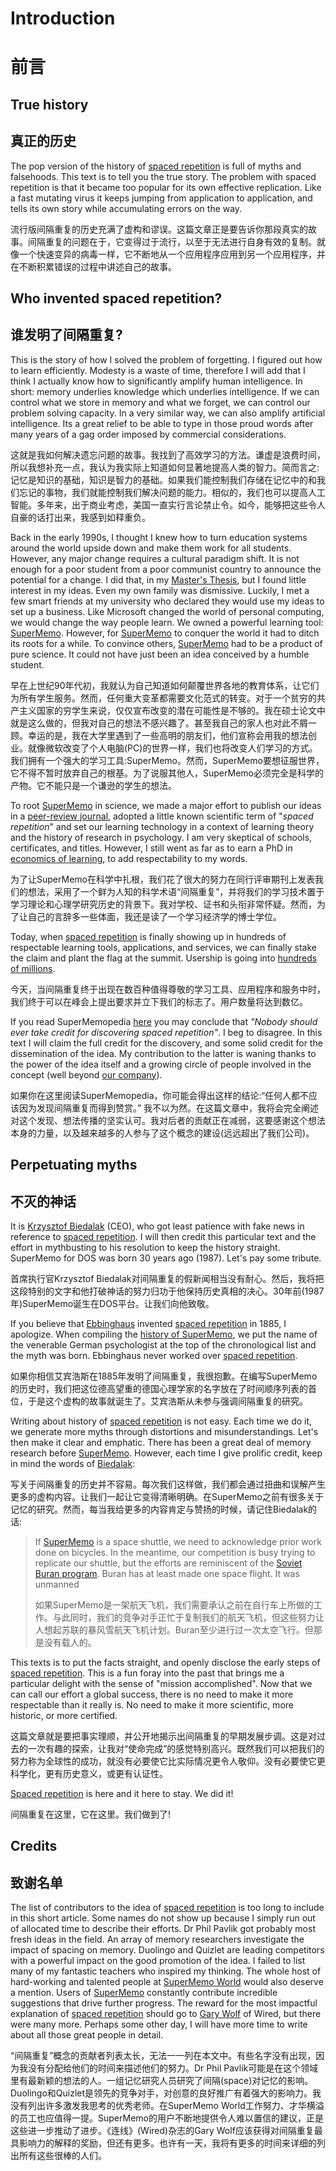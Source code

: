 # Introduction

# 前言

## True history

## 真正的历史

The pop version of the history of [spaced repetition](https://supermemo.guru/wiki/Spaced_repetition) is full of myths and falsehoods. This text is to tell you the true story. The problem with spaced repetition is that it became too popular for its own effective replication. Like a fast mutating virus it keeps jumping from application to application, and tells its own story while accumulating errors on the way.

流行版间隔重复的历史充满了虚构和谬误。这篇文章正是要告诉你那段真实的故事。间隔重复的问题在于，它变得过于流行，以至于无法进行自身有效的复制。就像一个快速变异的病毒一样，它不断地从一个应用程序应用到另一个应用程序，并在不断积累错误的过程中讲述自己的故事。

## Who invented spaced repetition?

## 谁发明了间隔重复?

This is the story of how I solved the problem of forgetting. I figured out how to learn efficiently. Modesty is a waste of time, therefore I will add that I think I actually know how to significantly amplify human intelligence. In short: memory underlies knowledge which underlies intelligence. If we can control what we store in memory and what we forget, we can control our problem solving capacity. In a very similar way, we can also amplify artificial intelligence. Its a great relief to be able to type in those proud words after many years of a gag order imposed by commercial considerations.

这就是我如何解决遗忘问题的故事。我找到了高效学习的方法。谦虚是浪费时间，所以我想补充一点，我认为我实际上知道如何显著地提高人类的智力。简而言之:记忆是知识的基础，知识是智力的基础。如果我们能控制我们存储在记忆中的和我们忘记的事物，我们就能控制我们解决问题的能力。相似的，我们也可以提高人工智能。多年来，出于商业考虑，美国一直实行言论禁止令。如今，能够把这些令人自豪的话打出来，我感到如释重负。

Back in the early 1990s, I thought I knew how to turn education systems around the world upside down and make them work for all students. However, any major change requires a cultural paradigm shift. It is not enough for a poor student from a poor communist country to announce the potential for a change. I did that, in my [Master's Thesis](https://supermemo.guru/wiki/Master's_Thesis), but I found little interest in my ideas. Even my own family was dismissive. Luckily, I met a few smart friends at my university who declared they would use my ideas to set up a business. Like Microsoft changed the world of personal computing, we would change the way people learn. We owned a powerful learning tool: [SuperMemo](https://supermemo.guru/wiki/SuperMemo). However, for [SuperMemo](https://supermemo.guru/wiki/SuperMemo) to conquer the world it had to ditch its roots for a while. To convince others, [SuperMemo](https://supermemo.guru/wiki/SuperMemo) had to be a product of pure science. It could not have just been an idea conceived by a humble student.

早在上世纪90年代初，我就认为自己知道如何颠覆世界各地的教育体系，让它们为所有学生服务。然而，任何重大变革都需要文化范式的转变。对于一个贫穷的共产主义国家的穷学生来说，仅仅宣布改变的潜在可能性是不够的。我在硕士论文中就是这么做的，但我对自己的想法不感兴趣了。甚至我自己的家人也对此不屑一顾。幸运的是，我在大学里遇到了一些高明的朋友们，他们宣称会用我的想法创业。就像微软改变了个人电脑(PC)的世界一样，我们也将改变人们学习的方式。我们拥有一个强大的学习工具:SuperMemo。然而，SuperMemo要想征服世界，它不得不暂时放弃自己的根基。为了说服其他人，SuperMemo必须完全是科学的产物。它不能只是一个谦逊的学生的想法。

To root [SuperMemo](https://supermemo.guru/wiki/SuperMemo) in science, we made a major effort to publish our ideas in a [peer-review journal](https://supermemo.guru/wiki/ANE1994), adopted a little known scientific term of "*spaced repetition*" and set our learning technology in a context of learning theory and the history of research in psychology. I am very skeptical of schools, certificates, and titles. However, I still went as far as to earn a PhD in [economics of learning](https://supermemo.guru/wiki/Economics_of_learning), to add respectability to my words.

为了让SuperMemo在科学中扎根，我们花了很大的努力在同行评审期刊上发表我们的想法，采用了一个鲜为人知的科学术语“间隔重复”，并将我们的学习技术置于学习理论和心理学研究历史的背景下。我对学校、证书和头衔非常怀疑。然而，为了让自己的言辞多一些体面，我还是读了一个学习经济学的博士学位。

Today, when [spaced repetition](https://supermemo.guru/wiki/Spaced_repetition) is finally showing up in hundreds of respectable learning tools, applications, and services, we can finally stake the claim and plant the flag at the summit. Usership is going into [hundreds of millions](https://supermemo.guru/wiki/Exponential_growth_of_the_popularity_of_Algorithm_SM-2).

今天，当间隔重复终于出现在数百种值得尊敬的学习工具、应用程序和服务中时，我们终于可以在峰会上提出要求并立下我们的标志了。用户数量将达到数亿。

If you read SuperMemopedia [here](http://supermemopedia.com/wiki/Who_invented_spaced_repetition?) you may conclude that *"Nobody should ever take credit for discovering spaced repetition"*. I beg to disagree. In this text I will claim the full credit for the discovery, and some solid credit for the dissemination of the idea. My contribution to the latter is waning thanks to the power of the idea itself and a growing circle of people involved in the concept (well beyond [our company](https://supermemo.guru/wiki/SuperMemo_World)).

如果你在这里阅读SuperMemopedia，你可能会得出这样的结论:“任何人都不应该因为发现间隔重复而得到赞赏。” 我不以为然。在这篇文章中，我将会完全阐述对这个发现、想法传播的坚实认可。我对后者的贡献正在减弱，这要感谢这个想法本身的力量，以及越来越多的人参与了这个概念的建设(远远超出了我们公司)。

## Perpetuating myths

## 不灭的神话

It is [Krzysztof Biedalak](https://supermemo.guru/wiki/Krzysztof_Biedalak) (CEO), who got least patience with fake news in reference to [spaced repetition](https://supermemo.guru/wiki/Spaced_repetition). I will then credit this particular text and the effort in mythbusting to his resolution to keep the history straight. SuperMemo for DOS was born 30 years ago (1987). Let's pay some tribute.

首席执行官Krzysztof Biedalak对间隔重复的假新闻相当没有耐心。然后，我将把这段特别的文字和他打破神话的努力归功于他保持历史真相的决心。30年前(1987年)SuperMemo诞生在DOS平台。让我们向他致敬。

If you believe that [Ebbinghaus](https://supermemo.guru/wiki/Ebbinghaus) invented [spaced repetition](https://supermemo.guru/wiki/Spaced_repetition) in 1885, I apologize. When compiling the [history of SuperMemo](http://super-memory.com/english/history.htm), we put the name of the venerable German psychologist at the top of the chronological list and the myth was born. Ebbinghaus never worked over [spaced repetition](https://supermemo.guru/wiki/Spaced_repetition).

如果你相信艾宾浩斯在1885年发明了间隔重复，我很抱歉。在编写SuperMemo的历史时，我们把这位德高望重的德国心理学家的名字放在了时间顺序列表的首位，于是这个虚构的故事就诞生了。艾宾浩斯从未参与强调间隔重复的研究。

Writing about history of [spaced repetition](https://supermemo.guru/wiki/Spaced_repetition) is not easy. Each time we do it, we generate more myths through distortions and misunderstandings. Let's then make it clear and emphatic. There has been a great deal of memory research before [SuperMemo](https://supermemo.guru/wiki/SuperMemo). However, each time I give prolific credit, keep in mind the words of [Biedalak](https://supermemo.guru/wiki/Biedalak):

写关于间隔重复的历史并不容易。每次我们这样做，我们都会通过扭曲和误解产生更多的虚构内容。让我们一起让它变得清晰明确。在SuperMemo之前有很多关于记忆的研究。然而，每当我给更多的内容肯定与赞扬的时候，请记住Biedalak的话:

> If [SuperMemo](https://supermemo.guru/wiki/SuperMemo) is a space shuttle, we need to acknowledge prior work done on bicycles. In the meantime, our competition is busy trying to replicate our shuttle, but the efforts are reminiscent of the [Soviet Buran program](https://en.wikipedia.org/wiki/Buran_(spacecraft)). Buran has at least made one space flight. It was unmanned
>
> 如果SuperMemo是一架航天飞机，我们需要承认之前在自行车上所做的工作。与此同时，我们的竞争对手正忙于复制我们的航天飞机，但这些努力让人想起苏联的暴风雪航天飞机计划。Buran至少进行过一次太空飞行。但那是没有载人的。

This texts is to put the facts straight, and openly disclose the early steps of [spaced repetition](https://supermemo.guru/wiki/Spaced_repetition). This is a fun foray into the past that brings me a particular delight with the sense of "mission accomplished". Now that we can call our effort a global success, there is no need to make it more respectable than it really is. No need to make it more scientific, more historic, or more certified.

这篇文章就是要把事实理顺，并公开地揭示出间隔重复的早期发展步调。这是对过去的一次有趣的探索，让我对“使命完成”的感觉特别高兴。既然我们可以把我们的努力称为全球性的成功，就没有必要使它比实际情况更令人敬仰。没有必要使它更科学化，更有历史意义，或更有认证性。

[Spaced repetition](https://supermemo.guru/wiki/Spaced_repetition) is here and it here to stay. We did it!

间隔重复在这里，它在这里。我们做到了!

## Credits

## 致谢名单

The list of contributors to the idea of [spaced repetition](https://supermemo.guru/wiki/Spaced_repetition) is too long to include in this short article. Some names do not show up because I simply run out of allocated time to describe their efforts. Dr Phil Pavlik got probably most fresh ideas in the field. An array of memory researchers investigate the impact of spacing on memory. Duolingo and Quizlet are leading competitors with a powerful impact on the good promotion of the idea. I failed to list many of my fantastic teachers who inspired my thinking. The whole host of hard-working and talented people at [SuperMemo World](https://supermemo.guru/wiki/SuperMemo_World) would also deserve a mention. Users of [SuperMemo](https://supermemo.guru/wiki/SuperMemo) constantly contribute incredible suggestions that drive further progress. The reward for the most impactful explanation of [spaced repetition](https://supermemo.guru/wiki/Spaced_repetition) should go to [Gary Wolf](https://supermemo.guru/wiki/Gary_Wolf_on_the_history_of_spaced_repetition) of Wired, but there were many more. Perhaps some other day, I will have more time to write about all those great people in detail.

“间隔重复”概念的贡献者列表太长，无法一一列在本文中。有些名字没有出现，因为我没有分配给他们的时间来描述他们的努力。Dr Phil Pavlik可能是在这个领域里有最新颖的想法的人。一组记忆研究人员研究了间隔(space)对记忆的影响。Duolingo和Quizlet是领先的竞争对手，对创意的良好推广有着强大的影响力。我没有列出许多激发我思考的优秀老师。在SuperMemo World工作努力、才华横溢的员工也应值得一提。SuperMemo的用户不断地提供令人难以置信的建议，正是这些进一步推动了进步。《连线》(Wired)杂志的Gary Wolf应该获得对间隔重复最具影响力的解释的奖励，但还有更多。也许有一天，我将有更多的时间来详细的列出所有这些很棒的人们。